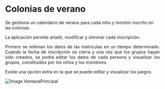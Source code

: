 # Colonias de verano 
<p>Se gestiona un calendario de verano para cada niño y monitor inscrito en las colonias. </p>
La aplicación permite añadir, modificar y eliminar cada inscripción.
<p align="justify">Primero se rellenan los datos de las matrículas en un tiempo determinado. Cuando la fecha de inscripción se cierra y una vez que los grupos hayan sido creados, se podrá editar los datos de cada persona y visualizar los grupos, constituidos por los niños y los monitores. </p>
<p>Existe una opción extra en la que se puede editar y visualizar los juegos.</p>

![Image VentanaPrincipal](https://lh5.googleusercontent.com/pk87m9vTyJXZVXypLT_P4wtXVPtbd3eTDqpji8O_Q9TroBuHfwjy19Zk8AUVFTOxMOPjtpMaq4AWZdg=w1406-h653)
